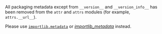 All packaging metadata except from `__version__` and `__version_info__` has been removed from the `attr` and `attrs` modules (for example, `attrs.__url__`).

Please use [`importlib.metadata`](https://docs.python.org/3/library/importlib.metadata.html) or [*importlib_metadata*](https://pypi.org/project/importlib-metadata/) instead.
